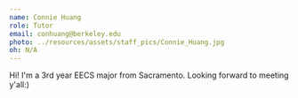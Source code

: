 ```yaml
---
name: Connie Huang
role: Tutor
email: conhuang@berkeley.edu
photo: ../resources/assets/staff_pics/Connie_Huang.jpg
oh: N/A
---
```


Hi! I'm a 3rd year EECS major from Sacramento. Looking forward to meeting y'all:)
